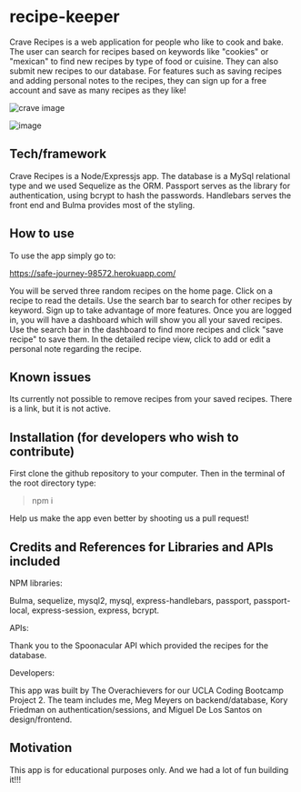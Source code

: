 # recipe-keeper

Crave Recipes is a web application for people who like to cook and bake. The user can search for recipes based on keywords like "cookies" or "mexican" to find new recipes by type of food or cuisine. They can also submit new recipes to our database. For features such as saving recipes and adding personal notes to the recipes, they can sign up for a free account and save as many recipes as they like!

![crave image](https://user-images.githubusercontent.com/23327932/74110747-f1369680-4b43-11ea-8022-7b7e27316311.png)

![image](https://user-images.githubusercontent.com/23327932/74110789-48d50200-4b44-11ea-9368-4886e6d77e2f.png)

## Tech/framework

Crave Recipes is a Node/Expressjs app. The database is a MySql relational type and we used Sequelize as the ORM. Passport serves as the library for authentication, using bcrypt to hash the passwords. Handlebars serves the front end and Bulma provides most of the styling. 

## How to use

To use the app simply go to:

https://safe-journey-98572.herokuapp.com/

You will be served three random recipes on the home page. Click on a recipe to read the details. Use the search bar to search for other recipes by keyword. Sign up to take advantage of more features. Once you are logged in, you will have a dashboard which will show you all your saved recipes. Use the search bar in the dashboard to find more recipes and click "save recipe" to save them. In the detailed recipe view, click to add or edit a personal note regarding the recipe. 

## Known issues

Its currently not possible to remove recipes from your saved recipes. There is a link, but it is not active.

## Installation (for developers who wish to contribute)

First clone the github repository to your computer. Then in the terminal of the root directory type:
>npm i

Help us make the app even better by shooting us a pull request!

## Credits and References for Libraries and APIs included

NPM libraries: 

Bulma, sequelize, mysql2, mysql, express-handlebars, passport, passport-local, express-session, express, bcrypt.

APIs: 

Thank you to the Spoonacular API which provided the recipes for the database. 

Developers:

This app was built by The Overachievers for our UCLA Coding Bootcamp Project 2. The team includes me, Meg Meyers on backend/database, Kory Friedman on authentication/sessions, and Miguel De Los Santos on design/frontend.

## Motivation

This app is for educational purposes only. And we had a lot of fun building it!!! 